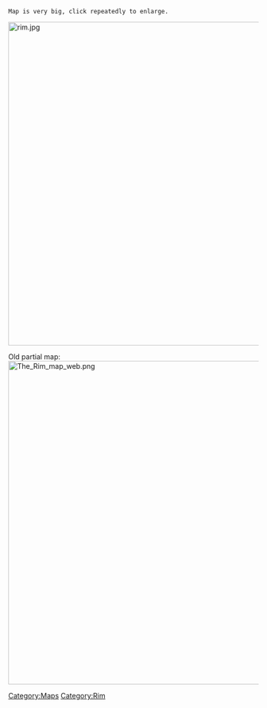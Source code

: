 `Map is very big, click repeatedly to enlarge.`

<img src="rim.jpg" title="rim.jpg" width="650" alt="rim.jpg" />  

Old partial map:
<img src="The_Rim_map_web.png" title="The_Rim_map_web.png" width="650"
alt="The_Rim_map_web.png" />

[Category:Maps](Category:Maps "wikilink")
[Category:Rim](Category:Rim "wikilink")
